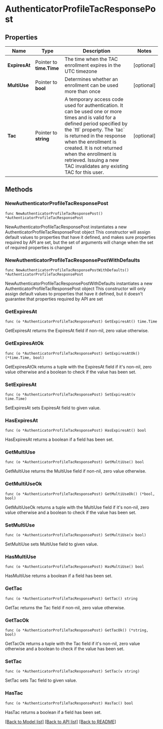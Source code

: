 # AuthenticatorProfileTacResponsePost

## Properties

Name | Type | Description | Notes
------------ | ------------- | ------------- | -------------
**ExpiresAt** | Pointer to **time.Time** | The time when the TAC enrollment expires in the UTC timezone | [optional] 
**MultiUse** | Pointer to **bool** | Determines whether an enrollment can be used more than once | [optional] 
**Tac** | Pointer to **string** | A temporary access code used for authentication. It can be used one or more times and is valid for a defined period specified by the &#x60;ttl&#x60; property. The &#x60;tac&#x60; is returned in the response when the enrollment is created. It is not returned when the enrollment is retrieved. Issuing a new TAC invalidates any existing TAC for this user. | [optional] 

## Methods

### NewAuthenticatorProfileTacResponsePost

`func NewAuthenticatorProfileTacResponsePost() *AuthenticatorProfileTacResponsePost`

NewAuthenticatorProfileTacResponsePost instantiates a new AuthenticatorProfileTacResponsePost object
This constructor will assign default values to properties that have it defined,
and makes sure properties required by API are set, but the set of arguments
will change when the set of required properties is changed

### NewAuthenticatorProfileTacResponsePostWithDefaults

`func NewAuthenticatorProfileTacResponsePostWithDefaults() *AuthenticatorProfileTacResponsePost`

NewAuthenticatorProfileTacResponsePostWithDefaults instantiates a new AuthenticatorProfileTacResponsePost object
This constructor will only assign default values to properties that have it defined,
but it doesn't guarantee that properties required by API are set

### GetExpiresAt

`func (o *AuthenticatorProfileTacResponsePost) GetExpiresAt() time.Time`

GetExpiresAt returns the ExpiresAt field if non-nil, zero value otherwise.

### GetExpiresAtOk

`func (o *AuthenticatorProfileTacResponsePost) GetExpiresAtOk() (*time.Time, bool)`

GetExpiresAtOk returns a tuple with the ExpiresAt field if it's non-nil, zero value otherwise
and a boolean to check if the value has been set.

### SetExpiresAt

`func (o *AuthenticatorProfileTacResponsePost) SetExpiresAt(v time.Time)`

SetExpiresAt sets ExpiresAt field to given value.

### HasExpiresAt

`func (o *AuthenticatorProfileTacResponsePost) HasExpiresAt() bool`

HasExpiresAt returns a boolean if a field has been set.

### GetMultiUse

`func (o *AuthenticatorProfileTacResponsePost) GetMultiUse() bool`

GetMultiUse returns the MultiUse field if non-nil, zero value otherwise.

### GetMultiUseOk

`func (o *AuthenticatorProfileTacResponsePost) GetMultiUseOk() (*bool, bool)`

GetMultiUseOk returns a tuple with the MultiUse field if it's non-nil, zero value otherwise
and a boolean to check if the value has been set.

### SetMultiUse

`func (o *AuthenticatorProfileTacResponsePost) SetMultiUse(v bool)`

SetMultiUse sets MultiUse field to given value.

### HasMultiUse

`func (o *AuthenticatorProfileTacResponsePost) HasMultiUse() bool`

HasMultiUse returns a boolean if a field has been set.

### GetTac

`func (o *AuthenticatorProfileTacResponsePost) GetTac() string`

GetTac returns the Tac field if non-nil, zero value otherwise.

### GetTacOk

`func (o *AuthenticatorProfileTacResponsePost) GetTacOk() (*string, bool)`

GetTacOk returns a tuple with the Tac field if it's non-nil, zero value otherwise
and a boolean to check if the value has been set.

### SetTac

`func (o *AuthenticatorProfileTacResponsePost) SetTac(v string)`

SetTac sets Tac field to given value.

### HasTac

`func (o *AuthenticatorProfileTacResponsePost) HasTac() bool`

HasTac returns a boolean if a field has been set.


[[Back to Model list]](../README.md#documentation-for-models) [[Back to API list]](../README.md#documentation-for-api-endpoints) [[Back to README]](../README.md)


